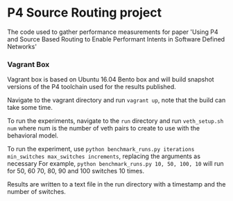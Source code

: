 # P4 Source Routing project

The code used to gather performance measurements for paper 'Using P4 and Source Based Routing to Enable Performant Intents in Software Defined Networks'

### Vagrant Box
Vagrant box is based on Ubuntu 16.04 Bento box and will build snapshot versions of the P4 toolchain used for the results published.

Navigate to the vagrant directory and run `vagrant up`, note that the build can take some time.

To run the experiments, navigate to the `run` directory and run `veth_setup.sh num` where num is the number of veth pairs to create to use with the behavioral model.

To run the experiment, use ```python benchmark_runs.py iterations min_switches max_switches increments```, replacing the arguments as necessary
For example, ```python benchmark_runs.py 10, 50, 100, 10``` will run for 50, 60 70, 80, 90 and 100 switches 10 times.

Results are written to a text file in the run directory with a timestamp and the number of switches.
